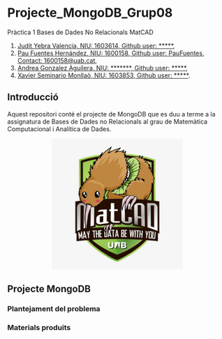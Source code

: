 # Projecte_MongoDB_Grup08
Pràctica 1 Bases de Dades No Relacionals MatCAD
1. [Judit Yebra Valencia, NIU: 1603614, Github user: *****](www.linkedin.com/in/pau-fuentes-hernandez-6219a4267),
2. [Pau Fuentes Hernández, NIU: 1600158, Github user: PauFuentes, Contact: 1600158@uab.cat](),
3. [Andrea Gonzalez Aguilera, NIU: *******, Github user: *****](),
4. [Xavier Seminario Monllaò, NIU: 1603853, Github user: *****]().

## Introducció 
Aquest repositori conté el projecte de MongoDB que es duu a terme a la assignatura de Bases de Dades no Relacionals al grau de Matemàtica Computacional i Analítica de Dades.

<p align="center">
<img src="https://github.com/PauFuentes/Projecte_MongoDB_Grup08/blob/master/logo.jpg", widht="300", height="300">
</p>

## Projecte MongoDB

### Plantejament del problema

### Materials produits
